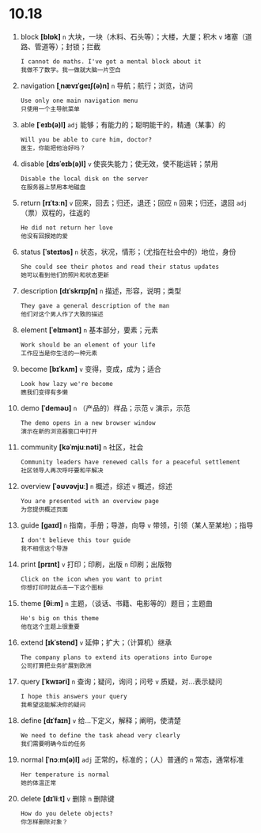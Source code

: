 # 10.18

1. block **[blɒk]** `n` 大块，一块（木料、石头等）；大楼，大厦；积木 `v` 堵塞（道路、管道等）；封锁；拦截

   ```
   I cannot do maths. I've got a mental block about it
   我做不了数学。我一做就大脑一片空白
   ```

2. navigation **[ˌnævɪˈɡeɪʃ(ə)n]** `n` 导航；航行；浏览，访问

   ```
   Use only one main navigation menu
   只使用一个主导航菜单
   ```

3. able **[ˈeɪb(ə)l]** `adj` 能够；有能力的；聪明能干的，精通（某事）的

   ```
   Will you be able to cure him, doctor?
   医生，你能把他治好吗？
   ```

4. disable **[dɪsˈeɪb(ə)l]** `v` 使丧失能力；使无效，使不能运转；禁用

   ```
   Disable the local disk on the server
   在服务器上禁用本地磁盘
   ```

5. return **[rɪˈtɜːn]** `v` 回来，回去；归还，退还；回应 `n` 回来；归还，退回 `adj` （票）双程的，往返的

   ```
   He did not return her love
   他没有回报她的爱
   ```

6. status **[ˈsteɪtəs]** `n` 状态，状况，情形；（尤指在社会中的）地位，身份

   ```
   She could see their photos and read their status updates
   她可以看到他们的照片和状态更新
   ```

7. description **[dɪˈskrɪpʃn]** `n` 描述，形容，说明；类型

   ```
   They gave a general description of the man
   他们对这个男人作了大致的描述
   ```

8. element **[ˈelɪmənt]** `n` 基本部分，要素；元素

   ```
   Work should be an element of your life
   工作应当是你生活的一种元素
   ```

9. become **[bɪˈkʌm]** `v` 变得，变成，成为；适合

   ```
   Look how lazy we're become
   瞧我们变得有多懒
   ```

10. demo **[ˈdeməʊ]** `n` （产品的）样品；示范 `v` 演示，示范

    ```
    The demo opens in a new browser window
    演示在新的浏览器窗口中打开
    ```

11. community **[kəˈmjuːnəti]** `n` 社区，社会

    ```
    Community leaders have renewed calls for a peaceful settlement
    社区领导人再次呼吁要和平解决
    ```

12. overview **[ˈəʊvəvjuː]** `n` 概述，综述 `v` 概述，综述

    ```
    You are presented with an overview page
    为您提供概述页面
    ```

13. guide **[ɡaɪd]** `n` 指南，手册；导游，向导 `v` 带领，引领（某人至某地）；指导

    ```
    I don't believe this tour guide
    我不相信这个导游
    ```

14. print **[prɪnt]** `v` 打印；印刷，出版 `n` 印刷；出版物

    ```
    Click on the icon when you want to print
    你想打印时就点击一下这个图标
    ```

15. theme **[θiːm]** `n` 主题，（谈话、书籍、电影等的）题目；主题曲

    ```
    He's big on this theme
    他在这个主题上很重要
    ```

16. extend **[ɪkˈstend]** `v` 延伸；扩大；（计算机）继承

    ```
    The company plans to extend its operations into Europe
    公司打算把业务扩展到欧洲
    ```

17. query **[ˈkwɪəri]** `n` 查询；疑问，询问；问号 `v` 质疑，对...表示疑问

    ```
    I hope this answers your query
    我希望这能解决你的疑问
    ```

18. define **[dɪˈfaɪn]** `v` 给...下定义，解释；阐明，使清楚

    ```
    We need to define the task ahead very clearly
    我们需要明确今后的任务
    ```

19. normal **[ˈnɔːm(ə)l]** `adj` 正常的，标准的；（人）普通的 `n` 常态，通常标准

    ```
    Her temperature is normal
    她的体温正常
    ```

20. delete **[dɪˈliːt]** `v` 删除 `n` 删除键

    ```
    How do you delete objects?
    你怎样删除对象？
    ```
